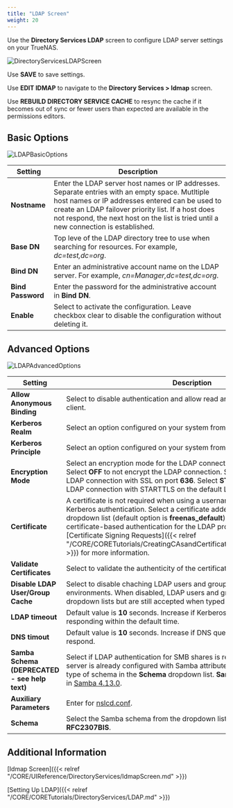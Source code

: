 ```yaml
---
title: "LDAP Screen"
weight: 20
---
```


Use the **Directory Services LDAP** screen to configure LDAP server settings on your TrueNAS.

![DirectoryServicesLDAPScreen](/images/CORE/13.0/DirectoryServicesLDAPScreen.png "Directory Services LDAP Screen")

Use **SAVE** to save settings.

Use **EDIT IDMAP** to navigate to the **Directory Services > Idmap** screen. 

Use **REBUILD DIRECTORY SERVICE CACHE** to resync the cache if it becomes out of sync or fewer users than expected are available in the permissions editors.

## Basic Options

![LDAPBasicOptions](/images/CORE/13.0/LDAPBasicOptions.png "LDAP Basic Options")

| Setting | Description |
|---------|-------------|
| **Nostname** | Enter the LDAP server host names or IP addresses. Separate entries with an empty space. Mutltiple host names or IP addresses entered can be used to create an LDAP failover priority list. If a host does not respond, the next host on the list is tried until a new connection is established. |
| **Base DN** | Top leve of the LDAP directory tree to use when searching for resources. For example, *dc=test,dc=org*. |
| **Bind DN** | Enter an administrative account name on the LDAP server. For example, *cn=Manager,dc=test,dc=org*. |
| **Bind Password** | Enter the password for the administrative account in **Bind DN**. |
| **Enable** | Select to activate the configuration. Leave checkbox clear to disable the configuration without deleting it. |

## Advanced Options

![LDAPAdvancedOptions](/images/CORE/13.0/LDAPAdvancedOptions.png "LDAP Advanced Options")

| Setting | Description |
|---------|-------------|
| **Allow Anonymous Binding** | Select to disable authentication and allow read and write access to any client. |
| **Kerberos Realm** | Select an option configured on your system from the dropdown list. |
| **Kerberos Principle** |Select an option configured on your system from the dropdown list. |
| **Encryption Mode** | Select an encryption mode for the LDAP connection from the dropdown list. Select **OFF** to not encrypt the LDAP connection. Select **ON** to encrypt the LDAP connection with SSL on port **636**. Select **START_TLS** to encrypt the LDAP connection with STARTTLS on the default LDAP port **389**. |
| **Certificate** | A certificate is not required when using a username and password or Kerberos authentication. Select a certificate added to your system from the dropdown list (default option is **freenas_default**) or add a new LDAP certificate-based authentication for the LDAP provdier to sign. See [Certificate Signing Requests]({{< relref "/CORE/CORETutorials/CreatingCAsandCertificates/CreatingCertificates.md" >}}) for more information. |
| **Validate Certificates** | Select to validate the authenticity of the certificate. |
| **Disable LDAP User/Group Cache** | Select to disable chaching LDAP users and groups in large LDAP environments. When disabled, LDAP users and groups do no display on the dropdown lists but are still accepted when typed into fields. |
| **LDAP timeout** | Default value is **10** seconds. Increase if Kerberos ticket queuries are not responding within the default time. |
| **DNS timout** | Default value is **10** seconds. Increase if DNS queries take too long to respond. |
| **Samba Schema (DEPRECATED - see help text)** | Select if LDAP authentication for SMB shares is required and the LDAP server is already configured with Samba attributes. If selected, select the type of schema in the **Schema** dropdown list. **Samba Schema** is deprecated in [Samba 4.13.0](https://www.samba.org/samba/history/samba-4.13.0.html). |
| **Auxiliary Parameters** | Enter for [nslcd.conf](https://arthurdejong.org/nss-pam-ldapd/nslcd.conf.5). |
| **Schema** | Select the Samba schema from the dropdown list. Options are **RFC2307** or **RFC2307BIS**. |

## Additional Information

[Idmap Screen]({{< relref "/CORE/UIReference/DirectoryServices/IdmapScreen.md" >}})

[Setting Up LDAP]({{< relref "/CORE/CORETutorials/DirectoryServices/LDAP.md" >}})
